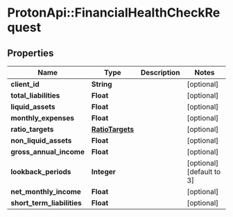 # ProtonApi::FinancialHealthCheckRequest

## Properties
Name | Type | Description | Notes
------------ | ------------- | ------------- | -------------
**client_id** | **String** |  | [optional] 
**total_liabilities** | **Float** |  | [optional] 
**liquid_assets** | **Float** |  | [optional] 
**monthly_expenses** | **Float** |  | [optional] 
**ratio_targets** | [**RatioTargets**](RatioTargets.md) |  | [optional] 
**non_liquid_assets** | **Float** |  | [optional] 
**gross_annual_income** | **Float** |  | [optional] 
**lookback_periods** | **Integer** |  | [optional] [default to 3]
**net_monthly_income** | **Float** |  | [optional] 
**short_term_liabilities** | **Float** |  | [optional] 


